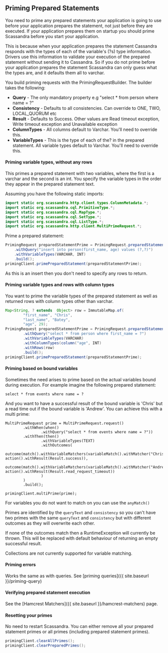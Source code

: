 ## Priming Prepared Statements

You need to prime any prepared statements your application is going to use before your application prepares the statement,
not just before they are executed. If your application prepares them on startup you should prime Scassandra before you
start your application.

This is because when your application prepares the statement Cassandra responds with the types of each of the variable's (?s)
type information. Drivers use this information to validate your execution of the prepared statement without sending it to
Cassandra. So if you do not prime before your application prepares the statement Scassandra can only guess what the types are,
 and it defaults them all to varchar.

You build priming requests with the PrimingRequestBuilder. The builder takes the following:

* **Query** - The only mandatory property e.g "select * from person where name = ?"
* **Consistency** - Defaults to all consistencies. Can override to ONE, TWO, LOCAL_QUORUM etc
* **Result** - Defaults to Success. Other values are Read timeout exception, Write timeout exception and Unavailable exception
* **ColumnTypes** - All columns default to Varchar. You'll need to override this.
* **VariableTypes** - This is the type of each of the? in the prepared statement. All variable types default to Varchar. You'll need to override this.


#### Priming variable types, without any rows

This primes a prepared statement with two variables, where the first is a varchar and the second is an int. You specify
the variable types in the order they appear in the prepared statement text.

Assuming you have the following static imports:

```java
import static org.scassandra.http.client.types.ColumnMetadata.*;
import static org.scassandra.cql.PrimitiveType.*;
import static org.scassandra.cql.MapType.*;
import static org.scassandra.cql.SetType.*;
import static org.scassandra.cql.ListType.*;
import static org.scassandra.http.client.MultiPrimeRequest.*;

```
Prime a prepared statement:

```java
PrimingRequest preparedStatementPrime = PrimingRequest.preparedStatementBuilder()
    .withQuery("insert into person(first_name, age) values (?,?)")
    .withVariableTypes(VARCHAR, INT)
    .build();
primingClient.primePreparedStatement(preparedStatementPrime);
```

As this is an insert then you don't need to specify any rows to return.

#### Priming variable types and rows with column types

You want to prime the variable types of the prepared statement as well as
returned rows with column types other than varchar.

```java
Map<String, ? extends  Object> row = ImmutableMap.of(
        "first_name", "Chris",
        "last_name", "Batey",
        "age", 29);
PrimingRequest preparedStatementPrime = PrimingRequest.preparedStatementBuilder()
        .withQuery("select * from person where first_name = ?")
        .withVariableTypes(VARCHAR)
        .withColumnTypes(column("age", INT)
        .withRows(row)
        .build();
primingClient.primePreparedStatement(preparedStatementPrime);
```

#### Priming based on bound variables

Sometimes the need arises to prime based on the actual variables bound during execution. For example imagine the following
prepared statement:

```cql
select * from events where name = ?
```

And you want to have a successful result of the bound variable is 'Chris' but a read time out if the bound variable is
'Andrew'. You can achieve this with a multi prime:

```
MultiPrimeRequest prime = MultiPrimeRequest.request()
        .withWhen(when()
                .withQuery("select * from events where name = ?"))
        .withThen(then()
                .withVariableTypes(TEXT)
                .withOutcomes(
                        outcome(match().withVariableMatchers(variableMatch().withMatcher("Chris").build()), action().withResult(Result.success)),
                        outcome(match().withVariableMatchers(variableMatch().withMatcher("Andrew").build()), action().withResult(Result.read_request_timeout))
                )
        )
        .build();

primingClient.multiPrime(prime);

```

For variables you do not want to match on you can use the ```anyMatch()```

Primes are identified by the `queryText` and `consistency` so you can't have two primes with the same `queryText` and `consistency` but with different
outcomes as they will overwrite each other.

If none of the outcomes match then a RuntimeException will currently be thrown. This will be replaced with default behaviour of returning an empty successful result.

Collections are not currently supported for variable matching.

#### Priming errors

Works the same as with queries. See [priming queries]({{ site.baseurl }}/priming-query)

#### Verifying prepared statement execution

See the [Hamcrest Matchers]({{ site.baseurl }}/hamcrest-matchers) page.

#### Resetting your primes

No need to restart Scassandra. You can either remove all your prepared statement primes or all primes (including prepared statement primes).

```java
primingClient.clearAllPrimes();
primingClient.clearPreparedPrimes();

```